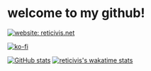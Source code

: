 # welcome to my github!

[![website: reticivis.net](https://img.shields.io/badge/website-reticivis.net-e83e8c)](https://reticivis.net)

[![ko-fi](https://ko-fi.com/img/githubbutton_sm.svg)](https://ko-fi.com/reticivis)

[![GitHub stats](https://github-readme-stats.vercel.app/api?username=reticivis-net&count_private=true&theme=jolly&show_icons=true&include_all_commits=true)](https://github.com/anuraghazra/github-readme-stats)
[![reticivis's wakatime stats](https://github-readme-stats.vercel.app/api/wakatime?username=reticivis&layout=compact&theme=jolly)](https://github.com/anuraghazra/github-readme-stats)
